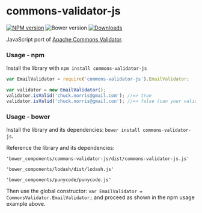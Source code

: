 # commons-validator-js

[![NPM version][npm-image]][npm-url]  ![Bower version](https://img.shields.io/bower/v/bootstrap.svg) [![Downloads][downloads-image]][npm-url]

JavaScript port of [Apache Commons Validator](https://commons.apache.org/proper/commons-validator/).

### Usage - npm
Install the library with `npm install commons-validator-js`

```javascript
var EmailValidator = require('commons-validator-js').EmailValidator;

var validator = new EmailValidator();
validator.isValid('chuck.norris@gmail.com'); //=> true
validator.isValid('chuck.norris@gmail.con'); //=> false (can your validator do this?)
```

### Usage - bower
Install the library and its dependencies: `bower install commons-validator-js`. 

Reference the library and its dependencies:

  `'bower_components/commons-validator-js/dist/commons-validator-js.js'`
  
  `'bower_components/lodash/dist/lodash.js'`
  
  `'bower_components/punycode/punycode.js'` 

Then use the global constructor: `var EmailValidator = CommonsValidator.EmailValidator;` and proceed as shown in the npm usage example above.  

[downloads-image]: https://img.shields.io/npm/dm/commons-validator-js.svg

[npm-url]: https://npmjs.org/package/commons-validator-js
[npm-image]: https://img.shields.io/npm/v/commons-validator-js.svg

